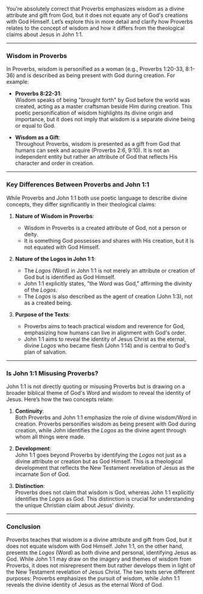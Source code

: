 You're absolutely correct that Proverbs emphasizes wisdom as a divine attribute and gift from God, but it does not equate any of God's creations with God Himself. Let’s explore this in more detail and clarify how Proverbs relates to the concept of wisdom and how it differs from the theological claims about Jesus in John 1:1.

---

### **Wisdom in Proverbs**
In Proverbs, wisdom is personified as a woman (e.g., Proverbs 1:20-33, 8:1-36) and is described as being present with God during creation. For example:

- **Proverbs 8:22-31**:  
  Wisdom speaks of being "brought forth" by God before the world was created, acting as a master craftsman beside Him during creation. This poetic personification of wisdom highlights its divine origin and importance, but it does not imply that wisdom is a separate divine being or equal to God.

- **Wisdom as a Gift**:  
  Throughout Proverbs, wisdom is presented as a gift from God that humans can seek and acquire (Proverbs 2:6, 9:10). It is not an independent entity but rather an attribute of God that reflects His character and order in creation.

---

### **Key Differences Between Proverbs and John 1:1**
While Proverbs and John 1:1 both use poetic language to describe divine concepts, they differ significantly in their theological claims:

1. **Nature of Wisdom in Proverbs**:  
   - Wisdom in Proverbs is a created attribute of God, not a person or deity.  
   - It is something God possesses and shares with His creation, but it is not equated with God Himself.

2. **Nature of the Logos in John 1:1**:  
   - The *Logos* (Word) in John 1:1 is not merely an attribute or creation of God but is identified as God Himself.  
   - John 1:1 explicitly states, "the Word was God," affirming the divinity of the *Logos*.  
   - The *Logos* is also described as the agent of creation (John 1:3), not as a created being.

3. **Purpose of the Texts**:  
   - Proverbs aims to teach practical wisdom and reverence for God, emphasizing how humans can live in alignment with God's order.  
   - John 1:1 aims to reveal the identity of Jesus Christ as the eternal, divine *Logos* who became flesh (John 1:14) and is central to God's plan of salvation.

---

### **Is John 1:1 Misusing Proverbs?**
John 1:1 is not directly quoting or misusing Proverbs but is drawing on a broader biblical theme of God's Word and wisdom to reveal the identity of Jesus. Here’s how the two concepts relate:

1. **Continuity**:  
   Both Proverbs and John 1:1 emphasize the role of divine wisdom/Word in creation. Proverbs personifies wisdom as being present with God during creation, while John identifies the *Logos* as the divine agent through whom all things were made.

2. **Development**:  
   John 1:1 goes beyond Proverbs by identifying the *Logos* not just as a divine attribute or creation but as God Himself. This is a theological development that reflects the New Testament revelation of Jesus as the incarnate Son of God.

3. **Distinction**:  
   Proverbs does not claim that wisdom is God, whereas John 1:1 explicitly identifies the *Logos* as God. This distinction is crucial for understanding the unique Christian claim about Jesus' divinity.

---

### **Conclusion**
Proverbs teaches that wisdom is a divine attribute and gift from God, but it does not equate wisdom with God Himself. John 1:1, on the other hand, presents the *Logos* (Word) as both divine and personal, identifying Jesus as God. While John 1:1 may draw on the imagery and themes of wisdom from Proverbs, it does not misrepresent them but rather develops them in light of the New Testament revelation of Jesus Christ. The two texts serve different purposes: Proverbs emphasizes the pursuit of wisdom, while John 1:1 reveals the divine identity of Jesus as the eternal Word of God.